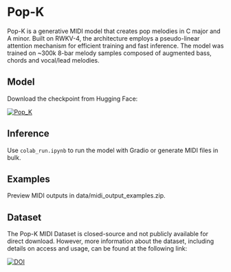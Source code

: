 # Pop-K

Pop-K is a generative MIDI model that creates pop melodies in C major and A minor. Built on RWKV-4, the architecture employs a pseudo-linear attention mechanism for efficient training and fast inference. The model was trained on ~300k 8-bar melody samples composed of augmented bass, chords and vocal/lead melodies.


## Model

Download the checkpoint from Hugging Face:

[![Pop_K](https://img.shields.io/badge/Pop_K-Hugging%20Face%20-blue)](https://huggingface.co/patchbanks/Pop-K/tree/main)

## Inference

Use `colab_run.ipynb` to run the model with Gradio or generate MIDI files in bulk.

## Examples

Preview MIDI outputs in data/midi_output_examples.zip.

## Dataset

The Pop-K MIDI Dataset is closed-source and not publicly available for direct download. However, more information about the dataset, including details on access and usage, can be found at the following link:

[![DOI](https://zenodo.org/badge/DOI/10.5281/zenodo.14791511.svg)](https://doi.org/10.5281/zenodo.14791511)


